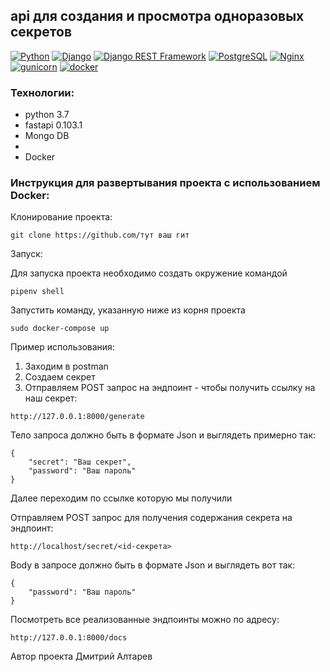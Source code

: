 ## api для создания и просмотра одноразовых секретов

[![Python](https://img.shields.io/badge/-Python-464646?style=flat-square&logo=Python)](https://www.python.org/)
[![Django](https://img.shields.io/badge/-Django-464646?style=flat-square&logo=Django)](https://www.djangoproject.com/)
[![Django REST Framework](https://img.shields.io/badge/-Django%20REST%20Framework-464646?style=flat-square&logo=Django%20REST%20Framework)](https://www.django-rest-framework.org/)
[![PostgreSQL](https://img.shields.io/badge/-PostgreSQL-464646?style=flat-square&logo=PostgreSQL)](https://www.postgresql.org/)
[![Nginx](https://img.shields.io/badge/-NGINX-464646?style=flat-square&logo=NGINX)](https://nginx.org/ru/)
[![gunicorn](https://img.shields.io/badge/-gunicorn-464646?style=flat-square&logo=gunicorn)](https://gunicorn.org/)
[![docker](https://img.shields.io/badge/-Docker-464646?style=flat-square&logo=docker)](https://www.docker.com/)

### Технологии:
- python 3.7
- fastapi 0.103.1
- Mongo DB
- 
- Docker

### Инструкция для развертывания проекта с использованием Docker:

Клонирование проекта:
```
git clone https://github.com/тут ваш гит
```
Запуск:

Для запуска проекта необходимо создать окружение командой
```
pipenv shell
```

Запустить команду, указанную ниже из корня проекта 
```
sudo docker-compose up
```

Пример использования:

1. Заходим в postman
3. Создаем секрет
4. Отправляем POST запрос на эндпоинт - чтобы получить ссылку на наш секрет:
```
http://127.0.0.1:8000/generate
```

Тело запроса должно быть в формате Json и выглядеть примерно так:
```
{
    "secret": "Ваш секрет",
    "password": "Ваш пароль"
}
```
Далее переходим по ссылке которую мы получили 

Отправляем POST запрос для получения содержания секрета на эндпоинт:
```
http://localhost/secret/<id-секрета>
```
Body в запросе должно быть в формате Json и выглядеть вот так:
```
{
    "password": "Ваш пароль"
}
```
Посмотреть все реализованные эндпоинты можно по адресу:
```
http://127.0.0.1:8000/docs
```

Автор проекта Дмитрий Алтарев